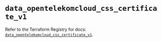 # `data_opentelekomcloud_css_certificate_v1`

Refer to the Terraform Registry for docs: [`data_opentelekomcloud_css_certificate_v1`](https://registry.terraform.io/providers/opentelekomcloud/opentelekomcloud/1.36.50/docs/data-sources/css_certificate_v1).
